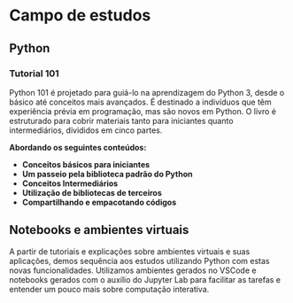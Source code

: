 # Campo de estudos

## Python
### Tutorial 101

Python 101 é projetado para guiá-lo na aprendizagem do Python 3, desde o básico até conceitos mais avançados. É destinado a indivíduos que têm experiência prévia em programação, mas são novos em Python. O livro é estruturado para cobrir materiais tanto para iniciantes quanto intermediários, divididos em cinco partes.

__Abordando os seguintes conteúdos:__

- __Conceitos básicos para iniciantes__
- __Um passeio pela biblioteca padrão do Python__
- __Conceitos Intermediários__
- __Utilização de bibliotecas de terceiros__
- __Compartilhando e empacotando códigos__

## 
## Notebooks e ambientes virtuais
  
A partir de tutoriais e explicações sobre ambientes virtuais e suas aplicações, demos sequência aos estudos utilizando Python com estas novas funcionalidades. Utilizamos ambientes gerados no VSCode e notebooks gerados com o auxílio do Jupyter Lab para facilitar as tarefas e entender um pouco mais sobre computação interativa.





